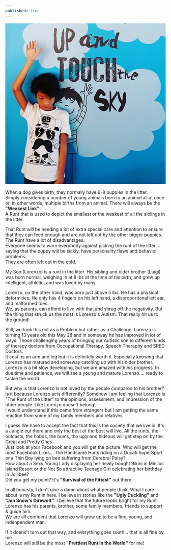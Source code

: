 ```yaml
---
published: true
---
```

![Runt](/images/Lolenz.jpg)

When a dog gives birth, they normally have 6-8 puppies in the litter.   
Simply considering a number of young animals born to an animal all at once or, in other words, multiple births from an animal. There will always be the **"Weakest Link"**!   
A Runt that is used to depict the smallest or the weakest of all the siblings in the litter.

That Runt will be needing a lot of extra special care and attention to ensure that they can feed enough and are not left out by the other bigger puppies. 
The Runt have a lot of disadvantages.   
Everyone seems to warn everybody against picking the runt of the litter.... saying that the puppy will be sickly, have personality flaws and behavior problems.   
They are often left out in the cold.

My Son (Lorenzo) is a runt in the litter. His sibling and older brother (Luigi) was born normal, weighing in at 8 lbs at the time of his birth, and grew up intelligent, athletic, and was loved by many.

Lorenzo, on the other hand, was born just above 5 lbs. He has a physical deformities. He only has 4 fingers on his left hand, a disproportional left ear, and malformed toes.   
We, as parents, can afford to live with that and shrug off the negativity. But the thing that struck us the most is Lorenzo's Autism. That really hit us to the ground!

Still, we took this not as a Problem but rather as a Challenge. Lorenzo is turning 13 years old this May 28 and in someway he has improved in lot of ways. Those challenging years of bringing our Autistic son to different kinds of therapy doctors from Occupational Therapy, Speech Theraphy and SPED Doctors.   
It cost us an arm and leg but it is definitely worth it. Especially knowing that Lorenzo has matured and someway catching up with his older brother. Lorenzo is a bit slow developing, but we are amazed with his progress. In due time and patience, we will see a young and mature Lorenzo.... ready to tackle the world.

But why is that Lorenzo is not loved by the people compared to his brother? Is it because Lorenzo acts differently? Somehow I am feeling that Lorenzo is "The Runt of the Litter" to the opinions, assessment, and impression of the other people. Like Lorenzo doesn't belong!   
I would understand if this came from strangers but I am getting the same reaction from some of my family members and relatives. 

I guess We have to accept the fact that this is the society that we live in. It's a Jungle out there and only the best of the best will live. All the runts, the outcasts, the hobos, the bums, the ugly and hideous will get step on by the Great and Pretty Ones.   
Just look at your Facebook and you will get the picture. Who will get the most Facebook Likes.... the Handsome Hunk riding on a Ducati SuperSport or a Thin Boy lying on bed suffering from Cerebral Palsy?   
How about a Sexy Young Lady displaying her newly bought Bikini in Miniloc Island Resort or the Not So attractive Teenage Girl celebrating her birthday in Jollibee?   
Did you get my point? It's **"Survival of the Fittest"** out there.

In all honesty, I don't give a damn about what people think. What I care about is my Runt in here.   I believe in stories like the **"Ugly Duckling"** and **"Jon Snow's Direwolf"**. I believe that the future looks bright for my Runt. Lorenzo has his parents, brother, some family members, friends to support & guide him.   
We are all confident that Lorenzo will grow up to be a fine, young, and indenpendent man. 

If it doens't turn out that way, and everything goes south... that is all fine by me.   
Lorenzo will still be the most **"Prettiest Runt in the World"** for me!